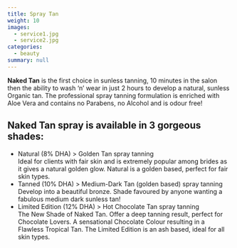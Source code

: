 ```yaml
---
title: Spray Tan
weight: 10
images:
  - service1.jpg
  - service2.jpg
categories:
  - beauty
summary: null
---
```

**Naked Tan** is the first choice in sunless tanning, 10 minutes in the salon then the ability to wash ‘n’ wear in just 2 hours to develop a natural, sunless Organic tan. The professional spray tanning formulation is enriched with Aloe Vera and contains no Parabens, no Alcohol and is odour free!

## Naked Tan spray is available in 3 gorgeous shades:

* Natural (8% DHA) > Golden Tan spray tanning\
  Ideal for clients with fair skin and is extremely popular among brides as it gives a natural golden glow. Natural is a golden based, perfect for fair skin types.
* Tanned (10% DHA) > Medium-Dark Tan (golden based) spray tanning\
  Develop into a beautiful bronze. Shade favoured by anyone wanting a fabulous medium dark sunless tan!
* Limited Edition (12% DHA) > Hot Chocolate Tan spray tanning\
  The New Shade of Naked Tan. Offer a deep tanning result, perfect for Chocolate Lovers. A sensational Chocolate Colour resulting in a Flawless Tropical Tan. The Limited Edition is an ash based, ideal for all skin types.